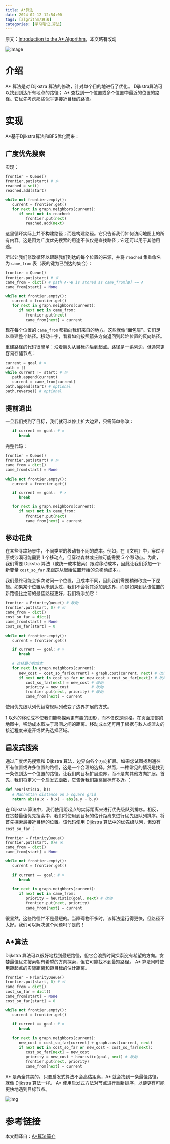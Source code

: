 ```yaml
---
title: A*算法
date: 2024-02-12 12:54:00
tags: [algrithm/算法]
categories: [学习笔记,算法]
---
```


原文：[Introduction to the A* Algorithm](https://www.redblobgames.com/pathfinding/a-star/introduction.html)，本文略有改动

![image](https://private-user-images.githubusercontent.com/111374823/303946478-1f1fbec0-7cde-47f9-aa47-6d188817ff37.png?jwt=eyJhbGciOiJIUzI1NiIsInR5cCI6IkpXVCJ9.eyJpc3MiOiJnaXRodWIuY29tIiwiYXVkIjoicmF3LmdpdGh1YnVzZXJjb250ZW50LmNvbSIsImtleSI6ImtleTUiLCJleHAiOjE3MDc3MjA0NTYsIm5iZiI6MTcwNzcyMDE1NiwicGF0aCI6Ii8xMTEzNzQ4MjMvMzAzOTQ2NDc4LTFmMWZiZWMwLTdjZGUtNDdmOS1hYTQ3LTZkMTg4ODE3ZmYzNy5wbmc_WC1BbXotQWxnb3JpdGhtPUFXUzQtSE1BQy1TSEEyNTYmWC1BbXotQ3JlZGVudGlhbD1BS0lBVkNPRFlMU0E1M1BRSzRaQSUyRjIwMjQwMjEyJTJGdXMtZWFzdC0xJTJGczMlMkZhd3M0X3JlcXVlc3QmWC1BbXotRGF0ZT0yMDI0MDIxMlQwNjQyMzZaJlgtQW16LUV4cGlyZXM9MzAwJlgtQW16LVNpZ25hdHVyZT04YjIxYTdmZWI0NzBkZjhjMGM0N2FhYjNlYzdlYzUyOTMzOWQ5ZWVjOTFmNDgwZWNkMWJmOWRlZTBkN2I2Nzc0JlgtQW16LVNpZ25lZEhlYWRlcnM9aG9zdCZhY3Rvcl9pZD0wJmtleV9pZD0wJnJlcG9faWQ9MCJ9.2kU0XBuc5U-7XTV-Y6_qdGVqG32fkKdYEd7bLNGqEZM)

<!--more-->

# 介绍

A* 算法是对 Dijkstra 算法的修改，针对单个目的地进行了优化。 Dijkstra算法可以找到到达所有地点的路径； A* 查找到一个位置或多个位置中最近的位置的路径。它优先考虑那些似乎更接近目标的路径。

# 实现

A*基于Djikstra算法和BFS优化而来：

## 广度优先搜索

实现：

```python
frontier = Queue()
frontier.put(start) # ※
reached = set()
reached.add(start)

while not frontier.empty():
   current = frontier.get()
   for next in graph.neighbors(current):
      if next not in reached:
         frontier.put(next)
         reached.add(next)
```

这里循环实际上并不构建路径；而是构建路径。它只告诉我们如何访问地图上的所有内容。这是因为广度优先搜索的用途不仅仅是查找路径；它还可以用于其他用途。

所以让我们修改循环以跟踪我们到达的每个位置的来源，并将 `reached` 集重命名为 `came_from` 表（表的键为已到达的集合）：

```python
frontier = Queue()
frontier.put(start) # ※
came_from = dict() # path A->B is stored as came_from[B] == A
came_from[start] = None

while not frontier.empty():
   current = frontier.get()
   for next in graph.neighbors(current):
      if next not in came_from:
         frontier.put(next)
         came_from[next] = current
```

现在每个位置的 `came_from` 都指向我们来自的地方。这些就像“面包屑”。它们足以重建整个路径。移动十字，看看如何按照箭头方向返回到起始位置的反向路径。

重建路径的代码很简单：沿着箭头从目标向后到起点。路径是一系列边，但通常更容易存储节点：

```python
current = goal # ×
path = []
while current != start: # ※
   path.append(current)
   current = came_from[current]
path.append(start) # optional
path.reverse() # optional
```

## 提前退出

一旦我们找到了目标，我们就可以停止扩大边界，只需简单修改：

```python
   if current == goal: # ×
      break           
```

完整代码：

```python
frontier = Queue()
frontier.put(start) # ※
came_from = dict()
came_from[start] = None

while not frontier.empty():
   current = frontier.get()

   if current == goal:  # ×
      break           

   for next in graph.neighbors(current):
      if next not in came_from:
         frontier.put(next)
         came_from[next] = current
```

## 移动花费

在某些寻路场景中，不同类型的移动有不同的成本。例如，在《文明》中，穿过平原或沙漠可能需要 1 个移动点，但穿过森林或丘陵可能需要 5 个移动点。为此，我们需要 Dijkstra 算法（或统一成本搜索）跟踪移动成本，因此让我们添加一个新变量 `cost_so_far` 来跟踪从起始位置开始的总移动成本。、

我们最终可能会多次访问一个位置，且成本不同，因此我们需要稍微改变一下逻辑。如果某个位置从未到达过，我们不会将其添加到边界，而是如果到达该位置的新路径比之前的最佳路径更好，我们将添加它：

```python
frontier = PriorityQueue() # 改动
frontier.put(start, 0) # ※
came_from = dict()
cost_so_far = dict()
came_from[start] = None
cost_so_far[start] = 0

while not frontier.empty():
   current = frontier.get()

   if current == goal: # ×
      break
   
   # 选择最小的成本
   for next in graph.neighbors(current):
      new_cost = cost_so_far[current] + graph.cost(current, next) # 改动
      if next not in cost_so_far or new_cost < cost_so_far[next]: # 改动
         cost_so_far[next] = new_cost # 改动
         priority = new_cost          # 改动
         frontier.put(next, priority) # 改动
         came_from[next] = current
```

使用优先级队列代替常规队列改变了边界扩展的方式。

1 以外的移动成本使我们能够探索更有趣的图形，而不仅仅是网格。在页面顶部的地图中，移动成本取决于房间之间的距离。移动成本还可用于根据与敌人或盟友的接近程度来避开或优先选择区域。

## 启发式搜索

通过广度优先搜索和 Dijkstra 算法，边界向各个方向扩展。如果您试图找到通往所有位置或许多位置的路径，这是一个合理的选择。然而，一种常见的情况是找到一条仅到达一个位置的路径。让我们向目标扩展边界，而不是向其他方向扩展。首先，我们将定义一个启发式函数，它告诉我们距离目标有多近。：

```python
def heuristic(a, b):
   # Manhattan distance on a square grid
   return abs(a.x - b.x) + abs(a.y - b.y) 
```

在 Dijkstra 算法中，我们使用距起点的实际距离来进行优先级队列排序。相反，在贪婪最佳优先搜索中，我们将使用到目标的估计距离来进行优先级队列排序。将首先探索最接近目标的位置。该代码使用 Dijkstra 算法中的优先级队列，但没有 `cost_so_far` ：

```python
frontier = PriorityQueue()
frontier.put(start, 0)# ※
came_from = dict()
came_from[start] = None

while not frontier.empty():
   current = frontier.get()

   if current == goal: # ×
      break
   
   for next in graph.neighbors(current):
      if next not in came_from:
         priority = heuristic(goal, next) # 改动
         frontier.put(next, priority)
         came_from[next] = current
```

很显然，这些路径并不是最短的。当障碍物不多时，该算法运行得更快，但路径不太好。我们可以解决这个问题吗？是的！

## A*算法

Dijkstra 算法可以很好地找到最短路径，但它会浪费时间探索没有希望的方向。贪婪最佳优先搜索朝有希望的方向探索，但它可能找不到最短路径。 A* 算法同时使用距起点的实际距离和距目标的估计距离。

```python
frontier = PriorityQueue()
frontier.put(start, 0) # ※
came_from = dict()
cost_so_far = dict()
came_from[start] = None
cost_so_far[start] = 0

while not frontier.empty():
   current = frontier.get()

   if current == goal: # ×
      break
   
   for next in graph.neighbors(current):
      new_cost = cost_so_far[current] + graph.cost(current, next)
      if next not in cost_so_far or new_cost < cost_so_far[next]:
         cost_so_far[next] = new_cost
         priority = new_cost + heuristic(goal, next) # 改动
         frontier.put(next, priority)
         came_from[next] = current
```

A* 是两全其美的。只要启发式算法不会高估距离，A* 就会找到一条最佳路径，就像 Dijkstra 算法一样。 A* 使用启发式方法对节点进行重新排序，以便更有可能更快地遇到目标节点。

![img](https://upload.wikimedia.org/wikipedia/commons/5/5d/Astar_progress_animation.gif)

# 参考链接

本文翻译自：[A*算法简介](https://www.redblobgames.com/pathfinding/a-star/introduction.html)